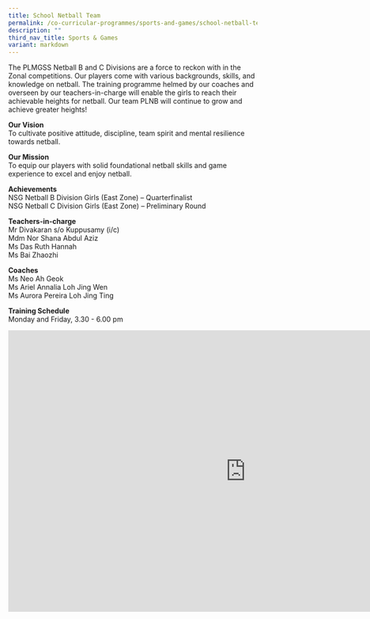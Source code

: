 ```yaml
---
title: School Netball Team
permalink: /co-curricular-programmes/sports-and-games/school-netball-team/
description: ""
third_nav_title: Sports & Games
variant: markdown
---
```

The PLMGSS Netball B and C Divisions are a force to reckon with in the Zonal competitions. Our players come with various backgrounds, skills, and knowledge on netball. The training programme helmed by our coaches and overseen by our teachers-in-charge will enable the girls to reach their achievable heights for netball. Our team PLNB will continue to grow and achieve greater heights!

  
**Our Vision**  <br>
To cultivate positive attitude, discipline, team spirit and mental resilience towards netball.
  
**Our Mission**  <br>
To equip our players with solid foundational netball skills and game experience to excel and enjoy netball.
  
**Achievements**  <br>
NSG Netball B Division Girls (East Zone) – Quarterfinalist<br>
NSG Netball C Division Girls (East Zone) – Preliminary Round
 
  
**Teachers-in-charge**  <br>
Mr Divakaran s/o Kuppusamy (i/c) <br>
Mdm Nor Shana Abdul Aziz <br>
Ms Das Ruth Hannah <br>
Ms Bai Zhaozhi
 
  
**Coaches**  <br>
Ms Neo Ah Geok <br>
Ms Ariel Annalia Loh Jing Wen<br>
Ms Aurora Pereira Loh Jing Ting

  
**Training Schedule**  <br>
Monday and Friday, 3.30 - 6.00 pm


<iframe allowfullscreen="true" height="569" width="960" frameborder="0" src="https://docs.google.com/presentation/d/e/2PACX-1vTfY-WMQ_7Aow-MDu-k0fVAIJO7SoXii3CIHuX1rZH22pBn5HdLeduC7zVPpahlJ7WJc4FbDUtnxePX/embed?start=true&amp;loop=true&amp;delayms=3000"></iframe>